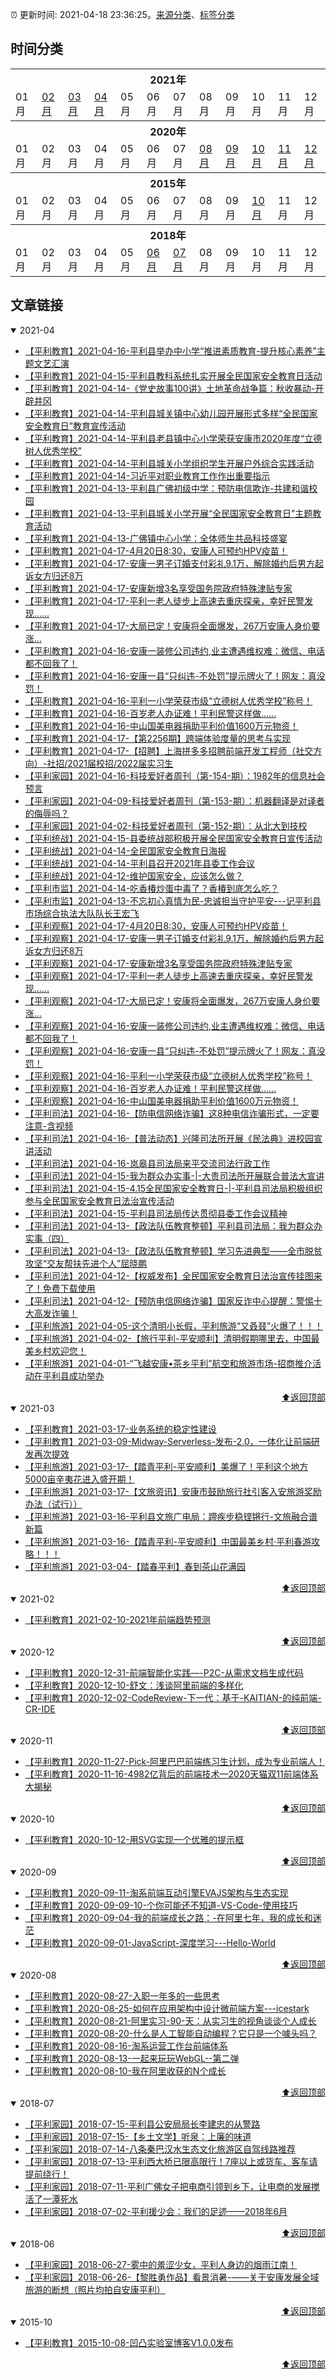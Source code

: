 :alarm_clock: 更新时间: 2021-04-18 23:36:25。[来源分类](./README.md)、[标签分类](./TAGS.md)

## 时间分类

<table>

<tr>
<th colspan="12">2021年</th>
</tr>
<tr>
<td>01月</td>
<td><a href="#2021-02">02月</a></td>
<td><a href="#2021-03">03月</a></td>
<td><a href="#2021-04">04月</a></td>
<td>05月</td>
<td>06月</td>
<td>07月</td>
<td>08月</td>
<td>09月</td>
<td>10月</td>
<td>11月</td>
<td>12月</td>
</tr>

<tr>
<th colspan="12">2020年</th>
</tr>
<tr>
<td>01月</td>
<td>02月</td>
<td>03月</td>
<td>04月</td>
<td>05月</td>
<td>06月</td>
<td>07月</td>
<td><a href="#2020-08">08月</a></td>
<td><a href="#2020-09">09月</a></td>
<td><a href="#2020-10">10月</a></td>
<td><a href="#2020-11">11月</a></td>
<td><a href="#2020-12">12月</a></td>
</tr>

<tr>
<th colspan="12">2015年</th>
</tr>
<tr>
<td>01月</td>
<td>02月</td>
<td>03月</td>
<td>04月</td>
<td>05月</td>
<td>06月</td>
<td>07月</td>
<td>08月</td>
<td>09月</td>
<td><a href="#2015-10">10月</a></td>
<td>11月</td>
<td>12月</td>
</tr>

<tr>
<th colspan="12">2018年</th>
</tr>
<tr>
<td>01月</td>
<td>02月</td>
<td>03月</td>
<td>04月</td>
<td>05月</td>
<td><a href="#2018-06">06月</a></td>
<td><a href="#2018-07">07月</a></td>
<td>08月</td>
<td>09月</td>
<td>10月</td>
<td>11月</td>
<td>12月</td>
</tr>

</table>

## 文章链接

<details open>
<summary id="2021-04">
 2021-04
</summary>


- [【平利教育】2021-04-16-平利县举办中小学“推进素质教育-提升核心素养”主题文艺汇演](http://mp.weixin.qq.com/s?__biz=MzAxMzE4ODUwMw==&mid=2651389107&idx=1&sn=3b2314eb9c1a85f897882602f839cc22&chksm=805a304bb72db95da02dd64560223da9b7fa1019c2e4eb3dba179d45fae2279175f4f71e61ad#rd) 
- [【平利教育】2021-04-15-平利县教科系统扎实开展全民国家安全教育日活动](http://mp.weixin.qq.com/s?__biz=MzAxMzE4ODUwMw==&mid=2651389058&idx=1&sn=054d7adcedd9c391d22e2fee3d13296a&chksm=805a307ab72db96cbadac591dae0ca41f18f536d412d2f28f3bf92b427a4e2452578bf26b47c#rd) 
- [【平利教育】2021-04-14-《党史故事100讲》土地革命战争篇：秋收暴动-开辟井冈](http://mp.weixin.qq.com/s?__biz=MzAxMzE4ODUwMw==&mid=2651389049&idx=5&sn=065c2ebe05e85c788ae88fd4449210de&chksm=805a3081b72db997aebabf2e6581fe06fa168cbcee8a750b40271555038e5a237561f86b14d3#rd) 
- [【平利教育】2021-04-14-平利县城关镇中心幼儿园开展形式多样“全民国家安全教育日”教育宣传活动](http://mp.weixin.qq.com/s?__biz=MzAxMzE4ODUwMw==&mid=2651389049&idx=4&sn=2b0fc92f1d6b91159facd2ee62a16c82&chksm=805a3081b72db9979cdc36d8ca3d79380a8e819a300935afc31c00f9a0c59b60042159aac491#rd) 
- [【平利教育】2021-04-14-平利县老县镇中心小学荣获安康市2020年度“立德树人优秀学校”](http://mp.weixin.qq.com/s?__biz=MzAxMzE4ODUwMw==&mid=2651389049&idx=3&sn=349f670af4640edf41a916bcce8dbdfa&chksm=805a3081b72db997c67749569ae270bcd83116f08e3a61f904c493f023616170bf61e2f69bad#rd) 
- [【平利教育】2021-04-14-平利县城关小学组织学生开展户外综合实践活动](http://mp.weixin.qq.com/s?__biz=MzAxMzE4ODUwMw==&mid=2651389049&idx=2&sn=e1767ff406accff1b365ce400dad3778&chksm=805a3081b72db99723f58a19aea59e83729c41a040f2fbbc4e302d5bcef67137f9dff3446f1d#rd) 
- [【平利教育】2021-04-14-习近平对职业教育工作作出重要指示](http://mp.weixin.qq.com/s?__biz=MzAxMzE4ODUwMw==&mid=2651389049&idx=1&sn=00b8134867c12965cc6c52853c2c5790&chksm=805a3081b72db997b5a71adb866bc41891030c6fcbc92c011f338f5eb1c434041153b2e75ee2#rd) 
- [【平利教育】2021-04-13-平利县广佛初级中学：预防电信欺诈-共建和谐校园](http://mp.weixin.qq.com/s?__biz=MzAxMzE4ODUwMw==&mid=2651389025&idx=4&sn=158e77bcbb9b476c255a6b56f1904f8c&chksm=805a3099b72db98f0cf62e50998bbe38858b32acb315f652d1da864b470dfbd0695fe03f8ead#rd) 
- [【平利教育】2021-04-13-平利县城关小学开展“全民国家安全教育日”主题教育活动](http://mp.weixin.qq.com/s?__biz=MzAxMzE4ODUwMw==&mid=2651389025&idx=3&sn=513fb11575d117ed2ea43dcff53078f8&chksm=805a3099b72db98f1ae247ca758ab98701a807a12d5a50480f7ce23ca58df1f32d7263f8fe6f#rd) 
- [【平利教育】2021-04-13-广佛镇中心小学：全体师生共品科技盛宴](http://mp.weixin.qq.com/s?__biz=MzAxMzE4ODUwMw==&mid=2651389025&idx=2&sn=e6f976fe34d140a0382fa7acba0a919d&chksm=805a3099b72db98f62861d0eacf86252fa02e2d6911c5f3238ee4b272a4b3ab840072b5ce376#rd) 
- [【平利教育】2021-04-17-4月20日8:30，安康人可预约HPV疫苗！](http://mp.weixin.qq.com/s?__biz=MzA3NjU1NDYyMw==&mid=2652056289&idx=5&sn=05766c2e8a333d9ea8c7ae790188b401&chksm=84b802f1b3cf8be7a0e23507d7d463dc5a456c9212ac64d27d2eb4401c24094f1e7120f1397a#rd) 
- [【平利教育】2021-04-17-安康一男子订婚支付彩礼9.1万，解除婚约后男方起诉女方归还8万](http://mp.weixin.qq.com/s?__biz=MzA3NjU1NDYyMw==&mid=2652056289&idx=4&sn=c6e88fa7f244eb484062eb41fefaa80d&chksm=84b802f1b3cf8be7b47c7b8630f42af694b8a9d9e514679c827b219b815518aba80e827cf46b#rd) 
- [【平利教育】2021-04-17-安康新增3名享受国务院政府特殊津贴专家](http://mp.weixin.qq.com/s?__biz=MzA3NjU1NDYyMw==&mid=2652056289&idx=3&sn=0f40bea4675a2fb3109ccf4f2f0c6dbd&chksm=84b802f1b3cf8be759aac151f641c785b08508da4b2fc378140d9755f687db5d25d1603623f8#rd) 
- [【平利教育】2021-04-17-平利一老人徒步上高速去重庆探亲，幸好民警发现......](http://mp.weixin.qq.com/s?__biz=MzA3NjU1NDYyMw==&mid=2652056289&idx=2&sn=a37fc2a90e06b385de731658a8be814b&chksm=84b802f1b3cf8be76e8be496d7fe9de4d3cc071e8953e1dbbc33460dc500bfbc0972161e306d#rd) 
- [【平利教育】2021-04-17-大局已定！安康将全面爆发，267万安康人身价要涨...](http://mp.weixin.qq.com/s?__biz=MzA3NjU1NDYyMw==&mid=2652056289&idx=1&sn=a47588b7a4045f9731180b610bd723c3&chksm=84b802f1b3cf8be7745552a5a9e83f59d2b1a920daa0c284eead07ca2e4028ab0ea3ebeec560#rd) 
- [【平利教育】2021-04-16-安康一装修公司违约,业主遭遇维权难：微信、电话都不回我了！](http://mp.weixin.qq.com/s?__biz=MzA3NjU1NDYyMw==&mid=2652056252&idx=5&sn=a61a4b793c6cc9cfade9dcfb452989fa&chksm=84b802acb3cf8bba7312159db66be211a3b4af95440ecd00ed7df77c0cd02fb565038fb9a31a#rd) 
- [【平利教育】2021-04-16-安康一县“只纠违-不处罚”提示牌火了！网友：真没罚！](http://mp.weixin.qq.com/s?__biz=MzA3NjU1NDYyMw==&mid=2652056252&idx=4&sn=15d6ec334a03fe56ac08bf833b3d5844&chksm=84b802acb3cf8bbad89455fab787ef6f6e2d7c315c5702e5edeb333adb73bad322acc39b8543#rd) 
- [【平利教育】2021-04-16-平利一小学荣获市级“立德树人优秀学校”称号！](http://mp.weixin.qq.com/s?__biz=MzA3NjU1NDYyMw==&mid=2652056252&idx=3&sn=cdf94fc060ad1914066b2149d76d6dba&chksm=84b802acb3cf8bba7dc6c44e02d961898e240c87f1b0e92fba5e179c10ff54e34d41a5f5d0c5#rd) 
- [【平利教育】2021-04-16-百岁老人办证难！平利民警这样做......](http://mp.weixin.qq.com/s?__biz=MzA3NjU1NDYyMw==&mid=2652056252&idx=2&sn=31f672358707ab87210dfebcf5ef7dab&chksm=84b802acb3cf8bba71f4ef82f4fcfb553ab739c50895de9240604ca9ff7817b788d58d2b8b31#rd) 
- [【平利教育】2021-04-16-中山国美电器捐助平利价值1600万元物资！](http://mp.weixin.qq.com/s?__biz=MzA3NjU1NDYyMw==&mid=2652056252&idx=1&sn=6a37bee7a146a8535f24c908ca903d04&chksm=84b802acb3cf8bbaa9cbc5b612d19f02f1a7692edcfc1a31db1259be607175ee50b4af0fb834#rd) 
- [【平利教育】2021-04-17-【第2256期】跨端体验度量的思考与实现](https://www.ershicimi.com/p/362d136856ffd5c7258fe4b0bae30ba0) 
- [【平利教育】2021-04-17-【招聘】上海拼多多招聘前端开发工程师（社交方向）-社招/2021届校招/2022届实习生](https://www.ershicimi.com/p/9d859068d20922fed20db4b32d7d7610) 
- [【平利家园】2021-04-16-科技爱好者周刊（第-154-期）：1982年的信息社会预言](http://www.ruanyifeng.com/blog/2021/04/weekly-issue-154.html) 
- [【平利家园】2021-04-09-科技爱好者周刊（第-153-期）：机器翻译是对译者的侮辱吗？](http://www.ruanyifeng.com/blog/2021/04/weekly-issue-153.html) 
- [【平利家园】2021-04-02-科技爱好者周刊（第-152-期）：从北大到技校](http://www.ruanyifeng.com/blog/2021/04/weekly-issue-152.html) 
- [【平利统战】2021-04-15-县委统战部积极开展全民国家安全教育日宣传活动](http://mp.weixin.qq.com/s?__biz=MzI5ODk3ODAxOQ==&mid=2247488291&idx=1&sn=996977454d69f594bd76d4f405e3a606&chksm=ec9cccafdbeb45b95dbb9a43b93d12a17021237e9c79a4bbe4a5ce9c2719ebfe2d2586ca2851#rd) 
- [【平利统战】2021-04-14-全民国家安全教育日海报](http://mp.weixin.qq.com/s?__biz=MzI5ODk3ODAxOQ==&mid=2247488284&idx=2&sn=9ae09b0766475d2f4bdb7bd0abf4b9e3&chksm=ec9ccc90dbeb4586c8102a9c38a10379cf41d1ae2c59d4f04735bd39d42466a430bef2addbd4#rd) 
- [【平利统战】2021-04-14-平利县召开2021年县委工作会议](http://mp.weixin.qq.com/s?__biz=MzI5ODk3ODAxOQ==&mid=2247488284&idx=1&sn=64c32363dab57216fd421094566e8b12&chksm=ec9ccc90dbeb4586c8cf215f99c0595a8b7b7e2a90b4158d5de753e0783da9acf3da6eefeada#rd) 
- [【平利统战】2021-04-12-维护国家安全，应该怎么做？](http://mp.weixin.qq.com/s?__biz=MzI5ODk3ODAxOQ==&mid=2247488267&idx=1&sn=f8165083fbbfcb4b4c122debc26e739b&chksm=ec9ccc87dbeb459183e41d3fa84b392677fcc0fa7e215d7ae6109942efd1c800c294d05b24d1#rd) 
- [【平利市监】2021-04-14-吃香椿炒蛋中毒了？香椿到底怎么吃？](http://mp.weixin.qq.com/s?__biz=MzA5NTQyMzk5Mg==&mid=2648821482&idx=1&sn=0868645cabee9afcbd9d989b4f8b5323&chksm=88aaf27dbfdd7b6b637caa6245afb4e52441a53c9c5a4010cb263d2763850723f8a832e1aab3#rd) 
- [【平利市监】2021-04-13-不忘初心真情为民-忠诚担当守护平安---记平利县市场综合执法大队队长王宏飞](http://mp.weixin.qq.com/s?__biz=MzA5NTQyMzk5Mg==&mid=2648821447&idx=1&sn=99ea7fa75905ef6f0171c7bc0301c973&chksm=88aaf250bfdd7b460e4b734917f0545c0f961f61b6eaf0bc140eeab3dc8fb2234c83530aaabc#rd) 
- [【平利观察】2021-04-17-4月20日8:30，安康人可预约HPV疫苗！](http://mp.weixin.qq.com/s?__biz=MzA3NjU1NDYyMw==&mid=2652056289&idx=5&sn=05766c2e8a333d9ea8c7ae790188b401&chksm=84b802f1b3cf8be7a0e23507d7d463dc5a456c9212ac64d27d2eb4401c24094f1e7120f1397a#rd) 
- [【平利观察】2021-04-17-安康一男子订婚支付彩礼9.1万，解除婚约后男方起诉女方归还8万](http://mp.weixin.qq.com/s?__biz=MzA3NjU1NDYyMw==&mid=2652056289&idx=4&sn=c6e88fa7f244eb484062eb41fefaa80d&chksm=84b802f1b3cf8be7b47c7b8630f42af694b8a9d9e514679c827b219b815518aba80e827cf46b#rd) 
- [【平利观察】2021-04-17-安康新增3名享受国务院政府特殊津贴专家](http://mp.weixin.qq.com/s?__biz=MzA3NjU1NDYyMw==&mid=2652056289&idx=3&sn=0f40bea4675a2fb3109ccf4f2f0c6dbd&chksm=84b802f1b3cf8be759aac151f641c785b08508da4b2fc378140d9755f687db5d25d1603623f8#rd) 
- [【平利观察】2021-04-17-平利一老人徒步上高速去重庆探亲，幸好民警发现......](http://mp.weixin.qq.com/s?__biz=MzA3NjU1NDYyMw==&mid=2652056289&idx=2&sn=a37fc2a90e06b385de731658a8be814b&chksm=84b802f1b3cf8be76e8be496d7fe9de4d3cc071e8953e1dbbc33460dc500bfbc0972161e306d#rd) 
- [【平利观察】2021-04-17-大局已定！安康将全面爆发，267万安康人身价要涨...](http://mp.weixin.qq.com/s?__biz=MzA3NjU1NDYyMw==&mid=2652056289&idx=1&sn=a47588b7a4045f9731180b610bd723c3&chksm=84b802f1b3cf8be7745552a5a9e83f59d2b1a920daa0c284eead07ca2e4028ab0ea3ebeec560#rd) 
- [【平利观察】2021-04-16-安康一装修公司违约,业主遭遇维权难：微信、电话都不回我了！](http://mp.weixin.qq.com/s?__biz=MzA3NjU1NDYyMw==&mid=2652056252&idx=5&sn=a61a4b793c6cc9cfade9dcfb452989fa&chksm=84b802acb3cf8bba7312159db66be211a3b4af95440ecd00ed7df77c0cd02fb565038fb9a31a#rd) 
- [【平利观察】2021-04-16-安康一县“只纠违-不处罚”提示牌火了！网友：真没罚！](http://mp.weixin.qq.com/s?__biz=MzA3NjU1NDYyMw==&mid=2652056252&idx=4&sn=15d6ec334a03fe56ac08bf833b3d5844&chksm=84b802acb3cf8bbad89455fab787ef6f6e2d7c315c5702e5edeb333adb73bad322acc39b8543#rd) 
- [【平利观察】2021-04-16-平利一小学荣获市级“立德树人优秀学校”称号！](http://mp.weixin.qq.com/s?__biz=MzA3NjU1NDYyMw==&mid=2652056252&idx=3&sn=cdf94fc060ad1914066b2149d76d6dba&chksm=84b802acb3cf8bba7dc6c44e02d961898e240c87f1b0e92fba5e179c10ff54e34d41a5f5d0c5#rd) 
- [【平利观察】2021-04-16-百岁老人办证难！平利民警这样做......](http://mp.weixin.qq.com/s?__biz=MzA3NjU1NDYyMw==&mid=2652056252&idx=2&sn=31f672358707ab87210dfebcf5ef7dab&chksm=84b802acb3cf8bba71f4ef82f4fcfb553ab739c50895de9240604ca9ff7817b788d58d2b8b31#rd) 
- [【平利观察】2021-04-16-中山国美电器捐助平利价值1600万元物资！](http://mp.weixin.qq.com/s?__biz=MzA3NjU1NDYyMw==&mid=2652056252&idx=1&sn=6a37bee7a146a8535f24c908ca903d04&chksm=84b802acb3cf8bbaa9cbc5b612d19f02f1a7692edcfc1a31db1259be607175ee50b4af0fb834#rd) 
- [【平利司法】2021-04-16-【防电信网络诈骗】这8种电信诈骗形式，一定要注意-含视频](http://mp.weixin.qq.com/s?__biz=MzIxNzA3MDk1NA==&mid=2650600417&idx=3&sn=18c55ceae771b962322ecbeb139a0e25&chksm=8ff73fe4b880b6f2f121bfb4acc76c5166ba14cd01073d97077933e1790de08f769e5eb0dc11#rd) 
- [【平利司法】2021-04-16-【普法动态】兴隆司法所开展《民法典》进校园宣讲活动](http://mp.weixin.qq.com/s?__biz=MzIxNzA3MDk1NA==&mid=2650600417&idx=2&sn=16458ae3a6b96c17da4db5276b6a6ecf&chksm=8ff73fe4b880b6f272c2677b7aee1e6db6ef8a7c2e8c872b48119e75d3ca867f369f49b8bf09#rd) 
- [【平利司法】2021-04-16-岚皋县司法局来平交流司法行政工作](http://mp.weixin.qq.com/s?__biz=MzIxNzA3MDk1NA==&mid=2650600417&idx=1&sn=2dabd2865d8f1c7e8928983c606030b0&chksm=8ff73fe4b880b6f21e8bc694d3d574d97a2f8ed1dae044ac6aad56e3850f6ddf0bb0d2ab1b54#rd) 
- [【平利司法】2021-04-15-我为群众办实事-|-大贵司法所开展联合普法大宣讲](http://mp.weixin.qq.com/s?__biz=MzIxNzA3MDk1NA==&mid=2650600349&idx=3&sn=2d766b8421ab6d4b390bdb8b43dafd06&chksm=8ff73f98b880b68e8bdac6487c0966a3c840516baba4ab2a78510b638f79a6b79e4cee3f9d83#rd) 
- [【平利司法】2021-04-15-4.15全民国家安全教育日-|-平利县司法局积极组织参与全民国家安全教育日法治宣传活动](http://mp.weixin.qq.com/s?__biz=MzIxNzA3MDk1NA==&mid=2650600349&idx=2&sn=1f603100caf488da62ee86d209454863&chksm=8ff73f98b880b68e8fe8ac4ad4d18402218f2eeab297527772767240ca6c38d6c479437d0966#rd) 
- [【平利司法】2021-04-15-平利县司法局传达贯彻县委工作会议精神](http://mp.weixin.qq.com/s?__biz=MzIxNzA3MDk1NA==&mid=2650600349&idx=1&sn=4e7e6cd18048f75f0df4df315832fbd6&chksm=8ff73f98b880b68e40c9619e98aa0afee1cd33a73885f4a00e0a4fa1826c64ffcecfe3577698#rd) 
- [【平利司法】2021-04-13-【政法队伍教育整顿】平利县司法局：我为群众办实事（四）](http://mp.weixin.qq.com/s?__biz=MzIxNzA3MDk1NA==&mid=2650600304&idx=2&sn=710008bf818fad7fba93a8e9a4c6e5c3&chksm=8ff73f75b880b663d92beac383ef0c7326f2a9ce669987c6487791bd719765aa14c3daa0d416#rd) 
- [【平利司法】2021-04-13-【政法队伍教育整顿】学习先进典型——全市脱贫攻坚“交友帮扶先进个人”屈晓鹏](http://mp.weixin.qq.com/s?__biz=MzIxNzA3MDk1NA==&mid=2650600304&idx=1&sn=9a5f628d4cc544441f23a30fe9cacba9&chksm=8ff73f75b880b66373561a208b0f688db87634caad498a237e47942e2123af1263b66bdcbc3d#rd) 
- [【平利司法】2021-04-12-【权威发布】全民国家安全教育日法治宣传挂图来了！免费下载使用](http://mp.weixin.qq.com/s?__biz=MzIxNzA3MDk1NA==&mid=2650600241&idx=3&sn=51587dabc64e356cac5ae7e42eeb7448&chksm=8ff73f34b880b622a2949b4da4a03c43fe214ebbabb813e14f5a182bf97c0ad5842807f1e538#rd) 
- [【平利司法】2021-04-12-【预防电信网络诈骗】国家反诈中心提醒：警惕十大高发诈骗！](http://mp.weixin.qq.com/s?__biz=MzIxNzA3MDk1NA==&mid=2650600241&idx=2&sn=bea1dc8493aa6e7659db32fb253314b0&chksm=8ff73f34b880b6224d59370568d287b4bc7b98f041c811c05e1d35127ea47c2355fd6c868617#rd) 
- [【平利旅游】2021-04-05-这个清明小长假，平利旅游“又叒叕”火爆了！！！](http://mp.weixin.qq.com/s?__biz=MzA4ODk2NzMzNQ==&mid=2650380252&idx=1&sn=585049ef06d3683d6da9c558cb4e69fd&chksm=882f2614bf58af02b689c5dc8cbea91fd918597ca3427836a5f2e9ddcff340ff4963e03007b7#rd) 
- [【平利旅游】2021-04-02-【旅行平利-平安顺利】清明假期哪里去，中国最美乡村欢迎您！](http://mp.weixin.qq.com/s?__biz=MzA4ODk2NzMzNQ==&mid=2650379964&idx=1&sn=eaf74933c2be62979d50468e6638f380&chksm=882f2774bf58ae621ec3fd2b03783fd920ef853134fed022b0c85074a6f11a969d8dd784f5d5#rd) 
- [【平利旅游】2021-04-01-“飞越安康•茶乡平利”航空和旅游市场-招商推介活动在平利县成功举办](http://mp.weixin.qq.com/s?__biz=MzA4ODk2NzMzNQ==&mid=2650379906&idx=1&sn=b5c4dcbe7e45a2814d729fc1acc61867&chksm=882f274abf58ae5c258bbe2a5eadb36385bd73e3c32970765fd7706466fe806ca965f9b9b328#rd) 

<div align="right"><a href="#时间分类">⬆返回顶部</a></div>
</details>

<details open>
<summary id="2021-03">
 2021-03
</summary>


- [【平利教育】2021-03-17-业务系统的稳定性建设](https://fed.taobao.org/blog/taofed/do71ct/fc3cy0) 
- [【平利教育】2021-03-09-Midway-Serverless-发布-2.0，一体化让前端研发再次提效](https://fed.taobao.org/blog/taofed/do71ct/mvd9lw) 
- [【平利旅游】2021-03-17-【踏青平利-平安顺利】美爆了！平利这个地方5000亩辛夷花进入盛开期！](http://mp.weixin.qq.com/s?__biz=MzA4ODk2NzMzNQ==&mid=2650379876&idx=2&sn=33ea5617c1efa3c2898adef9b049c6ac&chksm=882f27acbf58aeba9d9b5d65a1e0e582eab0fe1849385912540dd26e43dbd201e30fa4f85b48#rd) 
- [【平利旅游】2021-03-17-【文旅资讯】安康市鼓励旅行社引客入安旅游奖励办法（试行））](http://mp.weixin.qq.com/s?__biz=MzA4ODk2NzMzNQ==&mid=2650379876&idx=1&sn=246b74d15b2010c04ef07f6d85cc6e3f&chksm=882f27acbf58aebaec6ee5fb9d0f7cd650c0516523c09a0f1d18d7e6df90a72f917ab3a091e3#rd) 
- [【平利旅游】2021-03-16-平利县文旅广电局：蹄疾步稳铿锵行-文旅融合谱新篇](http://mp.weixin.qq.com/s?__biz=MzA4ODk2NzMzNQ==&mid=2650379846&idx=2&sn=f70403ab82ede382ec3b7686a86eea2e&chksm=882f278ebf58ae9802f5c72123a718f975472eae68cd9002ef5bc8dbeb5f64401f3af5f8ee07#rd) 
- [【平利旅游】2021-03-16-【踏青平利-平安顺利】中国最美乡村·平利春游攻略！！！](http://mp.weixin.qq.com/s?__biz=MzA4ODk2NzMzNQ==&mid=2650379846&idx=1&sn=f425a758c5de1e83a9e6f9d349706cbc&chksm=882f278ebf58ae98bd246595ddf8860a3a70734a58da9659c290131a68594d35117694da39ed#rd) 
- [【平利旅游】2021-03-04-【踏春平利】春到茶山花满园](http://mp.weixin.qq.com/s?__biz=MzA4ODk2NzMzNQ==&mid=2650379762&idx=1&sn=611a73ab12d00ed95958beb97c2c6536&chksm=882f243abf58ad2cfebe11337e5ec74495f878f53944a45d4a5c40a85b9c8462e2b8719f902f#rd) 

<div align="right"><a href="#时间分类">⬆返回顶部</a></div>
</details>

<details open>
<summary id="2021-02">
 2021-02
</summary>


- [【平利教育】2021-02-10-2021年前端趋势预测](https://fed.taobao.org/blog/taofed/do71ct/tfeye7) 

<div align="right"><a href="#时间分类">⬆返回顶部</a></div>
</details>

<details open>
<summary id="2020-12">
 2020-12
</summary>


- [【平利教育】2020-12-31-前端智能化实践—-P2C-从需求文档生成代码](https://fed.taobao.org/blog/taofed/do71ct/ffeogu) 
- [【平利教育】2020-12-10-舒文：浅谈阿里前端的多样化](https://fed.taobao.org/blog/taofed/do71ct/krg5m9) 
- [【平利教育】2020-12-02-CodeReview-下一代：基于-KAITIAN-的纯前端-CR-IDE](https://fed.taobao.org/blog/taofed/do71ct/uyaxag) 

<div align="right"><a href="#时间分类">⬆返回顶部</a></div>
</details>

<details open>
<summary id="2020-11">
 2020-11
</summary>


- [【平利教育】2020-11-27-Pick-阿里巴巴前端练习生计划，成为专业前端人！](https://fed.taobao.org/blog/taofed/do71ct/fiayw0) 
- [【平利教育】2020-11-16-4982亿背后的前端技术—2020天猫双11前端体系大揭秘](https://fed.taobao.org/blog/taofed/do71ct/egg54e) 

<div align="right"><a href="#时间分类">⬆返回顶部</a></div>
</details>

<details open>
<summary id="2020-10">
 2020-10
</summary>


- [【平利教育】2020-10-12-用SVG实现一个优雅的提示框](https://fed.taobao.org/blog/taofed/do71ct/ghpnlx) 

<div align="right"><a href="#时间分类">⬆返回顶部</a></div>
</details>

<details open>
<summary id="2020-09">
 2020-09
</summary>


- [【平利教育】2020-09-11-淘系前端互动引擎EVAJS架构与生态实现](https://fed.taobao.org/blog/taofed/do71ct/pg45el) 
- [【平利教育】2020-09-09-10-个你可能还不知道-VS-Code-使用技巧](https://fed.taobao.org/blog/taofed/do71ct/eonv5x) 
- [【平利教育】2020-09-04-我的前端成长之路：-在阿里七年，我的成长和迷茫](https://fed.taobao.org/blog/taofed/do71ct/ttpk5r) 
- [【平利教育】2020-09-01-JavaScript-深度学习---Hello-World](https://fed.taobao.org/blog/taofed/do71ct/er55la) 

<div align="right"><a href="#时间分类">⬆返回顶部</a></div>
</details>

<details open>
<summary id="2020-08">
 2020-08
</summary>


- [【平利教育】2020-08-27-入职一年多的一些思考](https://fed.taobao.org/blog/taofed/do71ct/sxz5ap) 
- [【平利教育】2020-08-25-如何在应用架构中设计微前端方案---icestark](https://fed.taobao.org/blog/taofed/do71ct/xgmaz3) 
- [【平利教育】2020-08-21-阿里实习-90-天：从实习生的视角谈谈个人成长](https://fed.taobao.org/blog/taofed/do71ct/acbnym) 
- [【平利教育】2020-08-20-什么是人工智能自动编程？它只是一个噱头吗？](https://fed.taobao.org/blog/taofed/do71ct/clcgcc) 
- [【平利教育】2020-08-16-淘系运营工作台前端体系](https://fed.taobao.org/blog/taofed/do71ct/oyf9hm) 
- [【平利教育】2020-08-13-一起来玩玩WebGL--第二弹](https://fed.taobao.org/blog/taofed/do71ct/ghlebo) 
- [【平利教育】2020-08-10-我在阿里收获的N个成长](https://fed.taobao.org/blog/taofed/do71ct/reqhle) 

<div align="right"><a href="#时间分类">⬆返回顶部</a></div>
</details>

<details open>
<summary id="2018-07">
 2018-07
</summary>


- [【平利家园】2018-07-15-平利县公安局局长李建忠的从警路](http://mp.weixin.qq.com/s?src=11&timestamp=1531631034&ver=999&signature=GvKZZfaZ3m4BROvPOPEy6K8sTpCR6WVKUeNRSfOqrYuN7UkmPl7f2R4mlUjoCUn1YEkyoKDFyp4vyaFYO3b-HpmRPvyE7g9k7W8IoEijoCUyYdiSnZO1QlZzovJnqXSu&new=1) 
- [【平利家园】2018-07-15-【乡土文学】听泉：上廉的味道](http://mp.weixin.qq.com/s?src=11&timestamp=1531612782&ver=999&signature=GvKZZfaZ3m4BROvPOPEy6K8sTpCR6WVKUeNRSfOqrYvqCGUedM1zj58XmmDXmWk4o8mM9fRK3dbExF*qq6xfr6pZOhl0qpZgLUdiIeLHSXiYmuRRc0Jb2Jc3ANeiRkg4&new=1) 
- [【平利家园】2018-07-14-八条秦巴汉水生态文化旅游区自驾线路推荐](http://mp.weixin.qq.com/s?src=11&timestamp=1531547138&ver=997&signature=RlOFf5ciYbGBJTUMVM9LaEgQCoBVw6Q918hXkU2qHk5RqXy6h27aGK4FNFJ1rOLS4S-OGTvBkB7K0wojZkTM8ku3CWhYiGGPg6KIGDhADNwhbIji6*9lBZn7l5-uMa01&new=1) 
- [【平利家园】2018-07-13-平利西大桥已限高限行！7座以上或货车、客车请提前绕行！](http://mp.weixin.qq.com/s?src=11&timestamp=1531437945&ver=995&signature=TdOVmBREJNXEAUsgrAZszelAsP-2P3a7nFVeKscr0bX2iFJXeUNmBskDJmAAVWKkk2Rc8vnRk7OMy8mD0Bd48Q4cyuHYhu8L*Kcmvfw6kosOKJhH*xvMoELD-8f6jtgw&new=1) 
- [【平利家园】2018-07-11-平利广佛女子把电商引领到乡下，让电商的发展搅活了一潭死水](http://mp.weixin.qq.com/s?src=11&timestamp=1531286225&ver=991&signature=DhB4NBrSrzdKoSMvXy0SQakYDaJyDPlNKSRPd4G68UpUwOV5frxebwP8oaiLV7LhZfhgxvJX2iFLubLgf6PxIMAnYfdLtUAZwFw4vQM53QnDA30KdwFC1ISaqml63GZa&new=1) 
- [【平利家园】2018-07-02-平利援少会：我们的足迹——2018年6月](http://mp.weixin.qq.com/s?src=11&timestamp=1530544574&ver=974&signature=EtXqOB69Rn29jfHQHPve6wptRcZKg-4wUHMQ14ShvJzKwUH2rRUy4Gg*mdOww3dvqFEmEPtzKY04XxglLeAWh-a5odF-kjkA2ljh72h9zJdUoF8dOiRUErb6LabFMv25&new=1) 

<div align="right"><a href="#时间分类">⬆返回顶部</a></div>
</details>

<details open>
<summary id="2018-06">
 2018-06
</summary>


- [【平利家园】2018-06-27-雾中的羞涩少女，平利人身边的烟雨江南！](http://mp.weixin.qq.com/s?src=11&timestamp=1530077837&ver=963&signature=i2IiAk5446q-DhadcWP6C9lHMrtvfogBsMWuZjQvg3v*KCKysHzgK3ttb*kPtsfPuVpfIRMKi3qZtc2JbqOWDnO*dWUXj3qHTesHUsMEIBhPUiT7KSNivMD2RWDqEgyB&new=1) 
- [【平利家园】2018-06-26-【黎胜勇作品】看景消暑-——关于安康发展全域旅游的断想（照片均拍自安康平利）](http://mp.weixin.qq.com/s?src=11&timestamp=1530019828&ver=962&signature=7uYvGKAxTWmzMKdfLR2pAUdfyPO74zg0ByWdpq1pdIrrsTFFv5rLM4b*TsPV6kz*HEBAaIgkZXS5bXIth2dFyz*B-Q9AfL-DEQaOVoRMzyePrPlXoI*CvTZ44edjPCU2&new=1) 

<div align="right"><a href="#时间分类">⬆返回顶部</a></div>
</details>

<details open>
<summary id="2015-10">
 2015-10
</summary>


- [【平利教育】2015-10-08-凹凸实验室博客V1.0.0发布](https://aotu.io/notes/2015/10/08/aotu-blog-v1/) 

<div align="right"><a href="#时间分类">⬆返回顶部</a></div>
</details>

